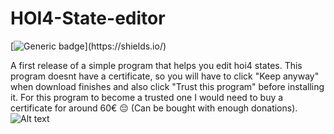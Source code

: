 # HOI4-State-editor
[![Generic badge](https://img.shields.io/badge/Alpha-v0.2.0-rgb(51,204,51).svg)](https://shields.io/)

A first release of a simple program that helps you edit hoi4 states.
This program doesnt have a certificate, so you will have to click 
"Keep anyway" when download finishes and also click "Trust this program" before installing it.
For this program to become a trusted one I would need to buy a certificate for around 60€ 😔 
(Can be bought with enough donations).
![Alt text](https://i.imgur.com/ECZsRLC.png "How it looks like right now")
